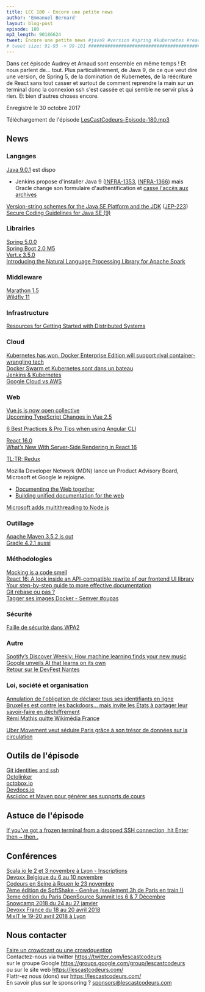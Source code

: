 ```yaml
---
title: LCC 180 - Encore une petite news
author: 'Emmanuel Bernard'
layout: blog-post
episode: 180
mp3_length: 90186624
tweet: Encore une petite news #java9 #version #spring #kubernetes #react #connexionssh
# tweet size: 91-93 -> 99-101 #######################################################################
---
```

Dans cet épisode Audrey et Arnaud sont ensemble en même temps ! Et nous parlent de... tout.
Plus particulièrement, de Java 9, de ce que veut dire une version, de Spring 5, de la domination de Kubernetes, de la réécriture de React sans tout casser et surtout de comment reprendre la main sur un terminal donc la connexion ssh s'est cassée et qui semble ne servir plus à rien. Et bien d'autres choses encore.

Enregistré le 30 octobre 2017

Téléchargement de l'épisode [LesCastCodeurs-Episode-180.mp3](http://traffic.libsyn.com/lescastcodeurs/LesCastCodeurs-Episode-180.mp3)

## News

### Langages

[Java 9.0.1](http://www.oracle.com/technetwork/java/javase/9-0-1-relnotes-3883752.html) est dispo  

* Jenkins propose d'installer Java 9 ([INFRA-1353](https://issues.jenkins-ci.org/browse/INFRA-1353), [INFRA-1366](https://issues.jenkins-ci.org/projects/INFRA/issues/INFRA-1366)) mais Oracle change son formulaire d'authentification et [casse l'accès aux archives](https://issues.jenkins-ci.org/browse/JENKINS-47448)  

[Version-string schemes for the Java SE Platform and the JDK](http://mail.openjdk.java.net/pipermail/jdk-dev/2017-October/000007.html) ([JEP-223](http://openjdk.java.net/jeps/223))  
[Secure Coding Guidelines for Java SE (9)](http://www.oracle.com/technetwork/java/seccodeguide-139067.html)

### Librairies

[Spring 5.0.0](https://spring.io/blog/2017/09/28/spring-framework-5-0-goes-ga)  
[Spring Boot 2.0 M5](https://spring.io/blog/2017/10/12/spring-boot-2-0-0-m5-available-now)  
[Vert.x 3.5.0](http://vertx.io/blog/vert-x-3-5-0-released/)  
[Introducing the Natural Language Processing Library for Apache Spark](https://databricks.com/blog/2017/10/19/introducing-natural-language-processing-library-apache-spark.html)  

### Middleware

[Marathon 1.5](https://mesosphere.com/blog/marathon-1_5/)  
[Wildfly 11](http://wildfly.org/news/2017/10/23/WildFly11-Final-Released/)  

### Infrastructure

[Resources for Getting Started with Distributed Systems](https://caitiem.com/2017/09/07/getting-started-with-distributed-systems/)  

### Cloud

[Kubernetes has won. Docker Enterprise Edition will support rival container-wrangling tech](https://www.theregister.co.uk/2017/10/17/docker_ee_kubernetes_support/#bpce)  
[Docker Swarm et Kubernetes sont dans un bateau](https://t.co/sSs0goVY8S)  
[Jenkins & Kubernetes](https://t.co/Eyigy8SVQD)  
[Google Cloud vs AWS](https://kinsta.com/blog/google-cloud-vs-aws/)  

### Web

[Vue.js is now open collective](https://medium.com/the-vue-point/vue-is-now-on-opencollective-1ef89ca1334b)  
[Upcoming TypeScript Changes in Vue 2.5](https://medium.com/the-vue-point/upcoming-typescript-changes-in-vue-2-5-e9bd7e2ecf08)  

[6 Best Practices & Pro Tips when using Angular CLI](https://medium.com/@tomastrajan/6-best-practices-pro-tips-for-angular-cli-better-developer-experience-7b328bc9db81)  

[React 16.0](https://reactjs.org/blog/2017/09/26/react-v16.0.html)  
[What’s New With Server-Side Rendering in React 16](https://hackernoon.com/whats-new-with-server-side-rendering-in-react-16-9b0d78585d67)  

[TL;TR; Redux](https://medium.com/@nicotsou/tltr-redux-e4fc30f87e4a)  

Mozilla Developer Network (MDN) lance un Product Advisory Board, Microsoft et Google le rejoigne.

* [Documenting the Web together](https://blogs.windows.com/msedgedev/2017/10/18/documenting-web-together-mdn-web-docs/)  
* [Building unified documentation for the web](https://blog.chromium.org/2017/10/building-unified-documentation-for-web.html)  

[Microsoft adds multithreading to Node.js](https://www.infoworld.com/article/3234744/node-js/microsoft-adds-multithreading-to-nodejs-for-compute-heavy-apps.html)  

### Outillage

[Apache Maven 3.5.2 is out](https://maven.apache.org/docs/3.5.2/release-notes.html)   
[Gradle 4.2.1 aussi](https://gradle.org/releases/)   

### Méthodologies

[Mocking is a code smell](https://medium.com/javascript-scene/mocking-is-a-code-smell-944a70c90a6a)  
[React 16: A look inside an API-compatible rewrite of our frontend UI library](https://code.facebook.com/posts/1716776591680069/react-16-a-look-inside-an-api-compatible-rewrite-of-our-frontend-ui-library/?__s=us6p4jkpgbwtviqxnszm)  
[Your step-by-step guide to more effective documentation](https://opensource.com/open-organization/17/10/readme-maturity-model)  
[Git rebase ou pas ?](https://medium.com/bekk/why-you-should-stop-using-git-rebase-5552bee4fed1)  
[Tagger ses images Docker - Semver #oupas](https://container-solutions.com/tagging-docker-images-the-right-way/)  

### Sécurité

[Faille de sécurité dans WPA2](https://arstechnica.com/information-technology/2017/10/severe-flaw-in-wpa2-protocol-leaves-wi-fi-traffic-open-to-eavesdropping/)  

### Autre

[Spotify’s Discover Weekly: How machine learning finds your new music](https://hackernoon.com/spotifys-discover-weekly-how-machine-learning-finds-your-new-music-19a41ab76efe)  
[Google unveils AI that learns on its own](https://amp.theguardian.com/science/2017/oct/18/its-able-to-create-knowledge-itself-google-unveils-ai-learns-all-on-its-own)  
[Retour sur le DevFest Nantes](https://t.co/5U053vEHV3)  

### Loi, société et organisation

[Annulation de l'obligation de déclarer tous ses identifiants en ligne](http://www.numerama.com/politique/296025-inutile-inconstitutionnelle-lavenir-incertain-de-lobligation-de-declarer-tous-ses-identifiants-en-ligne.html)  
[Bruxelles est contre les backdoors... mais invite les États à partager leur savoir-faire en déchiffrement](http://www.numerama.com/politique/299000-bruxelles-est-contre-les-backdoors-mais-invite-les-etats-a-partager-leur-savoir-faire-en-dechiffrement.html)  
[Rémi Mathis quitte Wikimédia France](https://medium.com/@mathis.remi/la-toxicit%C3%A9-violence-sexisme-dune-partie-de-la-communaut%C3%A9-ne-me-permet-pas-de-rester-%C3%A0-wikim-38d6e1b71a73)  

[Uber Movement veut séduire Paris grâce à son trésor de données sur la circulation](http://www.numerama.com/tech/299294-uber-movement-veut-seduire-la-ville-paris-grace-a-son-tresor-de-donnees-sur-la-circulation.html)  

## Outils de l'épisode

[Git identities and ssh](https://simonbasle.github.io/2017/10/git-identities-and-ssh/)  
[Octolinker](https://octolinker.github.io/)  
[octobox.io](https://github.com/octobox/octobox/blob/master/README.md)  
[Devdocs.io](https://devdocs.io/)  
[Asciidoc et Maven pour générer ses supports de cours](https://github.com/fredmoal/coursAsciidoc)  

## Astuce de l'épisode

[If you've got a frozen terminal from a dropped SSH connection, hit Enter then ~ then .](https://twitter.com/__sw1tch__/status/921157696774201346)  

## Conférences

[Scala.io le 2 et 3 novembre à Lyon - Inscriptions](http://scala.io/)  
[Devoxx Belgique du 6 au 10 novembre](https://devoxx.be/)  
[Codeurs en Seine à Rouen le 23 novembre](http://www.codeursenseine.com/2017/)  
[7ème édition de SoftShake - Genève (seulement 3h de Paris en train !)](http://www.soft-shake.ch/)   
[3eme édition du Paris OpenSource Summit les 6 & 7 Décembre](http://www.opensourcesummit.paris/)  
[Snowcamp 2018 du 24 au 27 janvier](http://snowcamp.io)  
[Devoxx France du 18 au 20 avril 2018](https://www.devoxx.fr/)  
[MixIT le 19-20 avril 2018 à Lyon](https://mixitconf.org)  

## Nous contacter

[Faire un crowdcast ou une crowdquestion](https://lescastcodeurs.com/crowdcasting/)  
Contactez-nous via twitter <https://twitter.com/lescastcodeurs>  
sur le groupe Google <https://groups.google.com/group/lescastcodeurs>  
ou sur le site web <https://lescastcodeurs.com/>  
Flattr-ez nous (dons) sur <https://lescastcodeurs.com/>  
En savoir plus sur le sponsoring ? <sponsors@lescastcodeurs.com>
